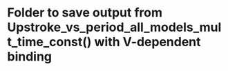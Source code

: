# Folder to save output from Upstroke_vs_period_all_models_mult_time_const() with V-dependent binding